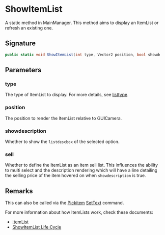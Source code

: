# ShowItemList

A static method in MainManager. This method aims to display an ItemList or refresh an existing one.

## Signature

````cs
public static void ShowItemList(int type, Vector2 position, bool showdescription, bool sell)
````

## Parameters

### type

The type of ItemList to display. For more details, see [listtype](listtype.md).

### position

The position to render the ItemList relative to GUICamera.

### showdescription

Whether to show the `listdescbox` of the selected option.

### sell

Whether to define the ItemList as an item sell list. This influences the ability to multi select and the description rendering which will have a line detailing the selling price of the item hovered on when `showdescription` is true.

## Remarks

This can also be called via the [Pickitem](../SetText/Commands/Individual%20commands/Pickitem.md) [SetText](../SetText/SetText.md) command.

For more information about how ItemLists work, check these documents:

* [ItemList](ItemList.md)
* [ShowItemList Life Cycle](ShowItemList%20Life%20Cycle.md)
